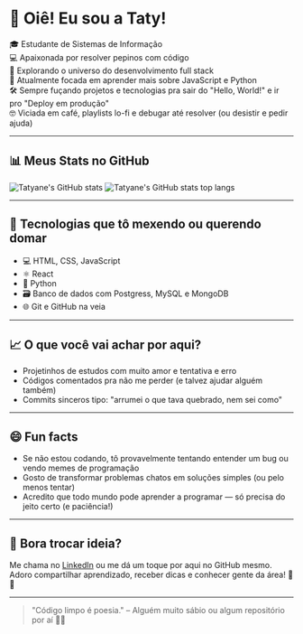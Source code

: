 # 👋 Oiê! Eu sou a Taty!

🎓 Estudante de Sistemas de Informação  <br>
💻 Apaixonada por resolver pepinos com código  <br>
🚀 Explorando o universo do desenvolvimento full stack <br>
🌱 Atualmente focada em aprender mais sobre JavaScript e Python <br>
🛠️ Sempre fuçando projetos e tecnologias pra sair do "Hello, World!" e ir pro "Deploy em produção" <br>
🤓 Viciada em café, playlists lo-fi e debugar até resolver (ou desistir e pedir ajuda)

---

## 📊 Meus Stats no GitHub

![Tatyane's GitHub stats](https://github-readme-stats.vercel.app/api?username=Tatyane-goncalves&theme=midnight-purple&show_icons=true)
![Tatyane's GitHub stats top langs](https://github-readme-stats.vercel.app/api/top-langs?username=Tatyane-goncalves&theme=midnight-purple&show_icons=true&layout=compact)

---

## 🧰 Tecnologias que tô mexendo ou querendo domar

- 💻 HTML, CSS, JavaScript
- ⚛️ React 
- 🐍 Python 
- 🗃️ Banco de dados com Postgress, MySQL e MongoDB
- 🌐 Git e GitHub na veia

---

## 📈 O que você vai achar por aqui?

- Projetinhos de estudos com muito amor e tentativa e erro
- Códigos comentados pra não me perder (e talvez ajudar alguém também)
- Commits sinceros tipo: "arrumei o que tava quebrado, nem sei como"

---

## 😄 Fun facts

- Se não estou codando, tô provavelmente tentando entender um bug ou vendo memes de programação
- Gosto de transformar problemas chatos em soluções simples (ou pelo menos tentar)
- Acredito que todo mundo pode aprender a programar — só precisa do jeito certo (e paciência!)

---

## 🤝 Bora trocar ideia?

Me chama no [LinkedIn](https://www.linkedin.com/in/tatyanegoncalves/) ou me dá um toque por aqui no GitHub mesmo.  
Adoro compartilhar aprendizado, receber dicas e conhecer gente da área! 🧠💬

---

> "Código limpo é poesia." – Alguém muito sábio ou algum repositório por aí 🤷‍♀️
